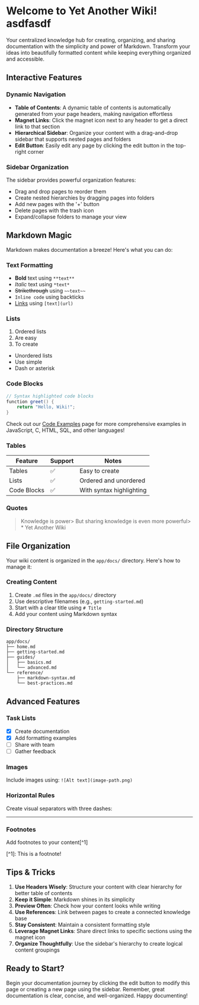 # Welcome to Yet Another Wiki! asdfasdf

Your centralized knowledge hub for creating, organizing, and sharing documentation with the simplicity and power of Markdown. Transform your ideas into beautifully formatted content while keeping everything organized and accessible.

## Interactive Features

### Dynamic Navigation

* **Table of Contents**: A dynamic table of contents is automatically generated from your page headers, making navigation effortless
* **Magnet Links**: Click the magnet icon next to any header to get a direct link to that section
* **Hierarchical Sidebar**: Organize your content with a drag-and-drop sidebar that supports nested pages and folders
* **Edit Button**: Easily edit any page by clicking the edit button in the top-right corner

### Sidebar Organization

The sidebar provides powerful organization features:

* Drag and drop pages to reorder them
* Create nested hierarchies by dragging pages into folders
* Add new pages with the '+' button
* Delete pages with the trash icon
* Expand/collapse folders to manage your view

## Markdown Magic

Markdown makes documentation a breeze! Here's what you can do:

### Text Formatting

* **Bold** text using `**text**`
* *Italic* text using `*text*`
* ~~Strikethrough~~ using `~~text~~`
* `Inline code` using backticks
* [Links](https://example.com) using `[text](url)`

### Lists

1. Ordered lists
2. Are easy
3. To create

* Unordered lists
* Use simple
* Dash or asterisk

### Code Blocks

```java
// Syntax highlighted code blocks
function greet() {
    return "Hello, Wiki!";
}
```

Check out our [Code Examples](/code-examples) page for more comprehensive examples in JavaScript, C, HTML, SQL, and other languages!

### Tables

| Feature     | Support | Notes                    |
| ----------- | ------- | ------------------------ |
| Tables      | ✅       | Easy to create           |
| Lists       | ✅       | Ordered and unordered    |
| Code Blocks | ✅       | With syntax highlighting |

### Quotes

> Knowledge is power> But sharing knowledge is even more powerful> \* Yet Another Wiki

## File Organization

Your wiki content is organized in the `app/docs/` directory. Here's how to manage it:

### Creating Content

1. Create `.md` files in the `app/docs/` directory
2. Use descriptive filenames (e.g., `getting-started.md`)
3. Start with a clear title using `# Title`
4. Add your content using Markdown syntax

### Directory Structure

```text
app/docs/
├── home.md
├── getting-started.md
├── guides/
│   ├── basics.md
│   └── advanced.md
└── reference/
    ├── markdown-syntax.md
    └── best-practices.md
```

## Advanced Features

### Task Lists

* [x] Create documentation
* [x] Add formatting examples
* [ ] Share with team
* [ ] Gather feedback

### Images

Include images using: `![Alt text](image-path.png)`

### Horizontal Rules

Create visual separators with three dashes:

***

### Footnotes

Add footnotes to your content\[^1]

\[^1]: This is a footnote!

## Tips & Tricks

1. **Use Headers Wisely**: Structure your content with clear hierarchy for better table of contents
2. **Keep it Simple**: Markdown shines in its simplicity
3. **Preview Often**: Check how your content looks while writing
4. **Use References**: Link between pages to create a connected knowledge base
5. **Stay Consistent**: Maintain a consistent formatting style
6. **Leverage Magnet Links**: Share direct links to specific sections using the magnet icon
7. **Organize Thoughtfully**: Use the sidebar's hierarchy to create logical content groupings

## Ready to Start?

Begin your documentation journey by clicking the edit button to modify this page or creating a new page using the sidebar. Remember, great documentation is clear, concise, and well-organized. Happy documenting!